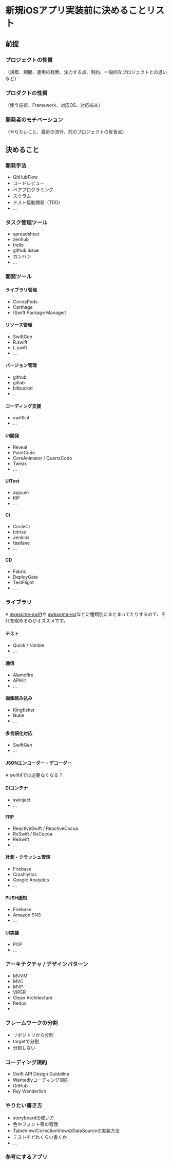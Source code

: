 # 新規iOSアプリ実装前に決めることリスト

## 前提

### プロジェクトの性質
（規模、期間、運用の有無、注力する点、制約、一般的なプロジェクトとの違いなど）

### プロダクトの性質
（使う技術、Framework、対応OS、対応端末）

### 開発者のモチベーション
（やりたいこと、最近の流行、前のプロジェクトの反省点）


## 決めること

### 開発手法

- GitHubFlow
- コードレビュー
- ペアプログラミング
- スクラム
- テスト駆動開発（TDD）
- ...

### タスク管理ツール

- spreadsheet
- zenhub
- trello
- github issue
- カンバン
- ...

### 開発ツール

#### ライブラリ管理

- CocoaPods
- Carthage
- (Swift Package Manager)

#### リソース管理

- SwiftGen
- R.swift
- L.swift
- ...

#### バージョン管理

- github
- gitlab
- bitbucket
- ...

#### コーディング支援

- swiftlint
- ...

#### UI開発

- Reveal
- PaintCode
- CoreAnimator / QuartzCode
- Tweak
- ...

#### UITest

- appium
- KIF
- ...

#### CI

- CircleCI
- bitrise
- Jenkins
- fastlane
- ...

#### CD

- Fabric
- DeployGate
- TestFlight
- ...


### ライブラリ

※ [awesome-swift](https://github.com/matteocrippa/awesome-swift)や [awesome-ios](https://github.com/vsouza/awesome-ios)などに種類別にまとまってたりするので、それを眺めるのがオススメです。

#### テスト

- Quick / Nimble
- ...

#### 通信

- Alamofire
- APIKit
- ...

#### 画像読み込み

- Kingfisher
- Nuke
- ...

#### 多言語化対応

- SwiftGen
- ...

#### JSONエンコーダー・デコーダー

※ swift4では必要なくなる？

#### DIコンテナ

- swinject
- ...

#### FRP

- ReactiveSwift / ReactiveCocoa
- RxSwift / RxCocoa
- ReSwift
- ...

#### 計測・クラッシュ管理

- Firebase
- Crashlytics
- Google Analytics
- ...

#### PUSH通知

- Firebase
- Amazon SNS
- ...

#### UI実装

- POP
- ...


### アーキテクチャ / デザインパターン

- MVVM
- MVC
- MVP
- VIPER
- Clean Architecture
- Redux
- ...

### フレームワークの分割

- リポジトリから分割
- targetで分割
- 分割しない

### コーディング規約

- Swift API Design Guideline
- Wantedlyコーディング規約
- GitHub
- Ray Wenderlich

###  やりたい書き方

- storyboardの使い方
- 色やフォント等の管理
- TabieView/CollectionViewのDataSourceの実装方法
- テストをどれくらい書くか
- ...

### 参考にするアプリ
